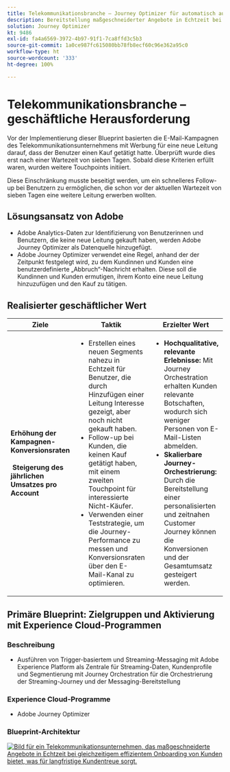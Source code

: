 ```yaml
---
title: Telekommunikationsbranche – Journey Optimizer für automatisch ausgelöstes Messaging
description: Bereitstellung maßgeschneiderter Angebote in Echtzeit bei gleichzeitigem effizientem Onboarding von Kunden, das für langfristige Kundentreue sorgt.
solution: Journey Optimizer
kt: 9486
exl-id: fa4a6569-3972-4b97-91f1-7ca8ffd3c5b3
source-git-commit: 1a0ce987fc615080bb78fb8ecf60c96e362a95c0
workflow-type: ht
source-wordcount: '333'
ht-degree: 100%

---
```


# Telekommunikationsbranche – geschäftliche Herausforderung

Vor der Implementierung dieser Blueprint basierten die E-Mail-Kampagnen des Telekommunikationsunternehmens mit Werbung für eine neue Leitung darauf, dass der Benutzer einen Kauf getätigt hatte. Überprüft wurde dies erst nach einer Wartezeit von sieben Tagen. Sobald diese Kriterien erfüllt waren, wurden weitere Touchpoints initiiert.

Diese Einschränkung musste beseitigt werden, um ein schnelleres Follow-up bei Benutzern zu ermöglichen, die schon vor der aktuellen Wartezeit von sieben Tagen eine weitere Leitung erwerben wollten.

## Lösungsansatz von Adobe

* Adobe Analytics-Daten zur Identifizierung von Benutzerinnen und Benutzern, die keine neue Leitung gekauft haben, werden Adobe Journey Optimizer als Datenquelle hinzugefügt.
* Adobe Journey Optimizer verwendet eine Regel, anhand der der Zeitpunkt festgelegt wird, zu dem Kundinnen und Kunden eine benutzerdefinierte „Abbruch“-Nachricht erhalten. Diese soll die Kundinnen und Kunden ermutigen, ihrem Konto eine neue Leitung hinzuzufügen und den Kauf zu tätigen.


## Realisierter geschäftlicher Wert

| Ziele | Taktik | Erzielter Wert |
|---|---|---|
| **Erhöhung der Kampagnen-Konversionsraten **<br></br>** Steigerung des jährlichen Umsatzes pro Account**</ul> | <ul><li>Erstellen eines neuen Segments nahezu in Echtzeit für Benutzer, die durch Hinzufügen einer Leitung Interesse gezeigt, aber noch nicht gekauft haben.</li><li>Follow-up bei Kunden, die keinen Kauf getätigt haben, mit einem zweiten Touchpoint für interessierte Nicht-Käufer. </li><li>Verwenden einer Teststrategie, um die Journey-Performance zu messen und Konversionsraten über den E-Mail-Kanal zu optimieren.</li></ul> | <ul><li><strong>Hochqualitative, relevante Erlebnisse:</strong> Mit Journey Orchestration erhalten Kunden relevante Botschaften, wodurch sich weniger Personen von E-Mail-Listen abmelden.</li><li><strong>Skalierbare Journey-Orchestrierung:</strong> Durch die Bereitstellung einer personalisierten und zeitnahen Customer Journey können die Konversionen und der Gesamtumsatz gesteigert werden.</li></ul> |

## Primäre Blueprint: Zielgruppen und Aktivierung mit Experience Cloud-Programmen

### Beschreibung

<ul><li>Ausführen von Trigger-basiertem und Streaming-Messaging mit Adobe Experience Platform als Zentrale für Streaming-Daten, Kundenprofile und Segmentierung mit Journey Orchestration für die Orchestrierung der Streaming-Journey und der Messaging-Bereitstellung</li></ul>

### Experience Cloud-Programme

<ul><li>Adobe Journey Optimizer</li></ul>

### Blueprint-Architektur

<a href="https://experienceleague.adobe.com/docs/blueprints-learn/architecture/customer-journeys/journey-optimizer.html?lang=de"><img alt="Bild für ein Telekommunikationsunternehmen, das maßgeschneiderte Angebote in Echtzeit bei gleichzeitigem effizientem Onboarding von Kunden bietet, was für langfristige Kundentreue sorgt." src="https://experienceleague.adobe.com/docs/blueprints-learn/assets/ajo-architecture.svg"/></a>
